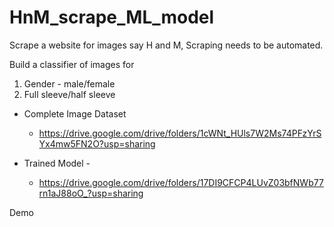# HnM_scrape_ML_model
Scrape a website for images say H and M, Scraping needs to be automated. 

Build a classifier of images for

1. Gender - male/female
2. ⁠Full sleeve/half sleeve


- Complete Image Dataset
  - https://drive.google.com/drive/folders/1cWNt_HUls7W2Ms74PFzYrSYx4mw5FN2O?usp=sharing

- Trained Model - 
  - https://drive.google.com/drive/folders/17DI9CFCP4LUvZ03bfNWb77rn1aJ88oO_?usp=sharing

Demo
